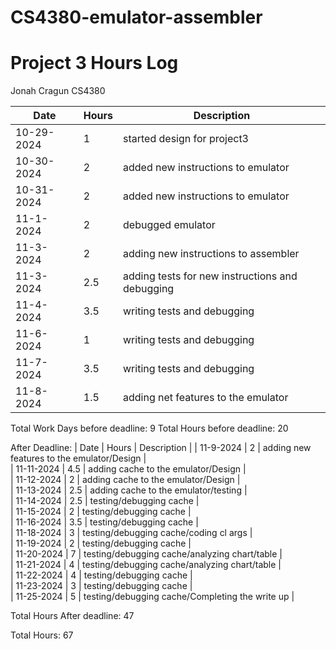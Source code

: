 # CS4380-emulator-assembler

# Project 3 Hours Log
Jonah Cragun
CS4380

| Date       | Hours | Description                                      |
|------------|-------|--------------------------------------------------|
| 10-29-2024 | 1     | started design for project3                      |
| 10-30-2024 | 2     | added new instructions to emulator               |
| 10-31-2024 | 2     | added new instructions to emulator               |
| 11-1-2024  | 2     | debugged emulator                                |
| 11-3-2024  | 2     | adding new instructions to assembler             |
| 11-3-2024  | 2.5   | adding tests for new instructions and debugging  |
| 11-4-2024  | 3.5   | writing tests and debugging                      |
| 11-6-2024  | 1     | writing tests and debugging                      |  
| 11-7-2024  | 3.5   | writing tests and debugging                      |  
| 11-8-2024  | 1.5   | adding net features to the emulator              |  

Total Work Days before deadline: 9
Total Hours before deadline:     20

After Deadline:
| Date       | Hours | Description                                      |
| 11-9-2024  | 2     | adding new  features to the emulator/Design      |  
| 11-11-2024 | 4.5   | adding cache to the emulator/Design              |  
| 11-12-2024 | 2     | adding cache to the emulator/Design              |  
| 11-13-2024 | 2.5   | adding cache to the emulator/testing             |  
| 11-14-2024 | 2.5   | testing/debugging cache                          |  
| 11-15-2024 | 2     | testing/debugging cache                          |  
| 11-16-2024 | 3.5   | testing/debugging cache                          |  
| 11-18-2024 | 3     | testing/debugging cache/coding cl args           |  
| 11-19-2024 | 2     | testing/debugging cache                          |  
| 11-20-2024 | 7     | testing/debugging cache/analyzing chart/table    |  
| 11-21-2024 | 4     | testing/debugging cache/analyzing chart/table    |  
| 11-22-2024 | 4     | testing/debugging cache                          |  
| 11-23-2024 | 3     | testing/debugging cache                          |  
| 11-25-2024 | 5     | testing/debugging cache/Completing the write up  |  

Total Hours After deadline: 47

Total Hours: 67

